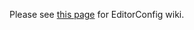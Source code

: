 Please see [this page](https://github.com/editorconfig/editorconfig/wiki/_pages) for EditorConfig wiki.